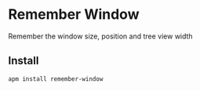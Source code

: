 # Remember Window

Remember the window size, position and tree view width

## Install

`apm install remember-window`

